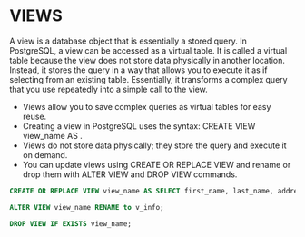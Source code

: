 # VIEWS

A view is a database object that is essentially a stored query. In PostgreSQL, a view can be accessed as a virtual table. It is called a virtual table because the view does not store data physically in another location. Instead, it stores the query in a way that allows you to execute it as if selecting from an existing table. Essentially, it transforms a complex query that you use repeatedly into a simple call to the view.

- Views allow you to save complex queries as virtual tables for easy reuse.
- Creating a view in PostgreSQL uses the syntax: CREATE VIEW view_name AS <query>.
- Views do not store data physically; they store the query and execute it on demand.
- You can update views using CREATE OR REPLACE VIEW and rename or drop them with ALTER VIEW and DROP VIEW commands.

```SQL
CREATE OR REPLACE VIEW view_name AS SELECT first_name, last_name, address FROM customer INNER JOIN address ON customer.address_id = address.address_id;

ALTER VIEW view_name RENAME to v_info;

DROP VIEW IF EXISTS view_name;
```